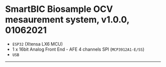 SmartBIC Biosample OCV mesaurement system, v1.0.0, 01062021
==
- `ESP32` (Xtensa LX6 MCU)
- 1 x 16bit Analog Front End - AFE 4 channels SPI (`MCP3912A1-E/SS`)
- `USB` 
________________________________________________________
